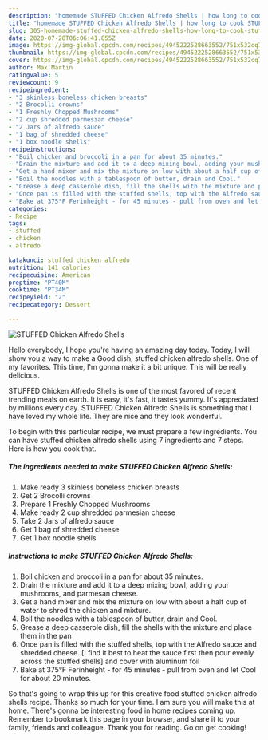 ```yaml
---
description: "homemade STUFFED Chicken Alfredo Shells | how long to cook STUFFED Chicken Alfredo Shells"
title: "homemade STUFFED Chicken Alfredo Shells | how long to cook STUFFED Chicken Alfredo Shells"
slug: 305-homemade-stuffed-chicken-alfredo-shells-how-long-to-cook-stuffed-chicken-alfredo-shells
date: 2020-07-28T06:06:41.855Z
image: https://img-global.cpcdn.com/recipes/4945222528663552/751x532cq70/stuffed-chicken-alfredo-shells-recipe-main-photo.jpg
thumbnail: https://img-global.cpcdn.com/recipes/4945222528663552/751x532cq70/stuffed-chicken-alfredo-shells-recipe-main-photo.jpg
cover: https://img-global.cpcdn.com/recipes/4945222528663552/751x532cq70/stuffed-chicken-alfredo-shells-recipe-main-photo.jpg
author: Max Martin
ratingvalue: 5
reviewcount: 9
recipeingredient:
- "3 skinless boneless chicken breasts"
- "2 Brocolli crowns"
- "1 Freshly Chopped Mushrooms"
- "2 cup shredded parmesian cheese"
- "2 Jars of alfredo sauce"
- "1 bag of shredded cheese"
- "1 box noodle shells"
recipeinstructions:
- "Boil chicken and broccoli in a pan for about 35 minutes."
- "Drain the mixture and add it to a deep mixing bowl, adding your mushrooms, and parmesan cheese."
- "Get a hand mixer and mix the mixture on low with about a half cup of water to shred the chicken and mixture."
- "Boil the noodles with a tablespoon of butter, drain and Cool."
- "Grease a deep casserole dish, fill the shells with the mixture and place them in the pan"
- "Once pan is filled with the stuffed shells, top with the Alfredo sauce and shredded cheese. [I find it best to heat the sauce first then pour evenly across the stuffed shells] and cover with aluminum foil"
- "Bake at 375°F Ferinheight - for 45 minutes - pull from oven and let Cool for about 20 minutes."
categories:
- Recipe
tags:
- stuffed
- chicken
- alfredo

katakunci: stuffed chicken alfredo 
nutrition: 141 calories
recipecuisine: American
preptime: "PT40M"
cooktime: "PT34M"
recipeyield: "2"
recipecategory: Dessert

---
```



![STUFFED Chicken Alfredo Shells](https://img-global.cpcdn.com/recipes/4945222528663552/751x532cq70/stuffed-chicken-alfredo-shells-recipe-main-photo.jpg)

Hello everybody, I hope you're having an amazing day today. Today, I will show you a way to make a Good dish, stuffed chicken alfredo shells. One of my favorites. This time, I'm gonna make it a bit unique. This will be really delicious.

STUFFED Chicken Alfredo Shells is one of the most favored of recent trending meals on earth. It is easy, it's fast, it tastes yummy. It's appreciated by millions every day. STUFFED Chicken Alfredo Shells is something that I have loved my whole life. They are nice and they look wonderful.




To begin with this particular recipe, we must prepare a few ingredients. You can have stuffed chicken alfredo shells using 7 ingredients and 7 steps. Here is how you cook that.

<!--inarticleads1-->

##### The ingredients needed to make STUFFED Chicken Alfredo Shells:

1. Make ready 3 skinless boneless chicken breasts
1. Get 2 Brocolli crowns
1. Prepare 1 Freshly Chopped Mushrooms
1. Make ready 2 cup shredded parmesian cheese
1. Take 2 Jars of alfredo sauce
1. Get 1 bag of shredded cheese
1. Get 1 box noodle shells




<!--inarticleads2-->

##### Instructions to make STUFFED Chicken Alfredo Shells:

1. Boil chicken and broccoli in a pan for about 35 minutes.
1. Drain the mixture and add it to a deep mixing bowl, adding your mushrooms, and parmesan cheese.
1. Get a hand mixer and mix the mixture on low with about a half cup of water to shred the chicken and mixture.
1. Boil the noodles with a tablespoon of butter, drain and Cool.
1. Grease a deep casserole dish, fill the shells with the mixture and place them in the pan
1. Once pan is filled with the stuffed shells, top with the Alfredo sauce and shredded cheese. [I find it best to heat the sauce first then pour evenly across the stuffed shells] and cover with aluminum foil
1. Bake at 375°F Ferinheight - for 45 minutes - pull from oven and let Cool for about 20 minutes.




So that's going to wrap this up for this creative food stuffed chicken alfredo shells recipe. Thanks so much for your time. I am sure you will make this at home. There's gonna be interesting food in home recipes coming up. Remember to bookmark this page in your browser, and share it to your family, friends and colleague. Thank you for reading. Go on get cooking!
